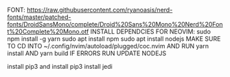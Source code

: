 FONT:
https://raw.githubusercontent.com/ryanoasis/nerd-fonts/master/patched-fonts/DroidSansMono/complete/Droid%20Sans%20Mono%20Nerd%20Font%20Complete%20Mono.otf
INSTALL DEPENDCIES FOR NEOVIM:
sudo npm install -g yarn
sudo apt install npm
sudo apt install nodejs
MAKE SURE TO CD INTO ~/.config/nvim/autoload/plugged/coc.nvim
AND RUN yarn install AND yarn build
IF ERRORS RUN UPDATE NODEJS

install pip3 and install pip3 install jedi
